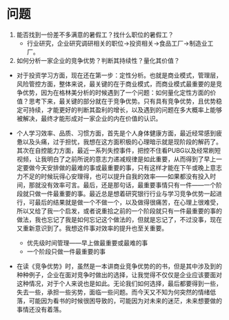 # 问题

1. 能否找到一份差不多满意的暑假工？找什么职位的暑假工？
	- 行业研究，企业研究调研相关的职位->投资相关->食品工厂->制造业工厂。
2. 如何分析一家企业的竞争优势？判断其持续性？量化其价值？

- 对于投资学习方面，现在还在第一步：定性分析。也就是商业模式，管理层，风险管控方面，整体来说，最关键的在于商业模式，而商业模式最重要的是竞争优势，因为在格林美分析的时候遇到了一个问题：如何量化定性方面的价值？思考下来，最关键的部分就在于竞争优势。只有具有竞争优势，且优势稳定可持续，才能更好的判断其盈利的增长，以及遇到的问题在多大概率上能够被解决，最终才能形成对一家企业的内在价值的认识。

- 个人学习效率、品质、习惯方面，首先是个人身体健康方面，最近经常感到疲惫以及头痛，过于担忧，我想在这方面积极的心理暗示就是现阶段的解药了。其次在自控能力方面，最近一系列失控事件，把控不住看PUBG以及经常刷短视频，让我明白了之前所说的意志力递减规律是如此重要，从而得到了早上一定要做今天安排做的最难的事或最重要的事，只有这样才能在下午或晚上意志力不足的时候玩得心安理得，也可以提升自我的效率——如果都没有投入时间，那就没有效率可言。最后，还是那句话，最重要事情只有一件——一个阶段就只做一件最重要的事。最近总是想着研究银行行业与学习竞争优势一起进行，可最后的结果就是做一个不做一个，以及做得很痛苦，在心理上很难受，所以又给了我一个启发，或者说重拾之前的一个阶段就只有一件最重要的事的做法，我也忘记了我是如何忘记这个做法的，但就是忘记了，不过没事，现在又重新意识到了。我想这件事对效率的提升也至关重要。
	- 优先级时间管理——早上做最重要或最难的事
	- 一个阶段只做一件最重要的事

- 在读《竞争优势》时，虽然是一本讲商业竞争优势的的书，但是其中涉及到的种种例子，企业在面对竞争时做出的选择，让我觉得不仅仅是企业应该要面对这种情况，对于个人来说也是如此。无论我们如何选择，最后都要得到一些，失去一些，承担一些劣势，面临一些问题。而今天又不知为何突然的情绪低落，可能因为看书的时候很困导致的，可能因为对未来的迷茫，未来想要做的事情还没有着落。










